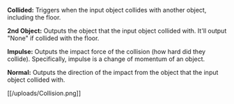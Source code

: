 **Collided:** Triggers when the input object collides with another object, including the floor.

**2nd Object:** Outputs the object that the input object collided with. It'll output "None" if collided with the floor.

**Impulse:** Outputs the impact force of the collision (how hard did they collide). Specifically, impulse is a change of momentum of an object.

**Normal:** Outputs the direction of the impact from the object that the input object collided with.

[[/uploads/Collision.png]]